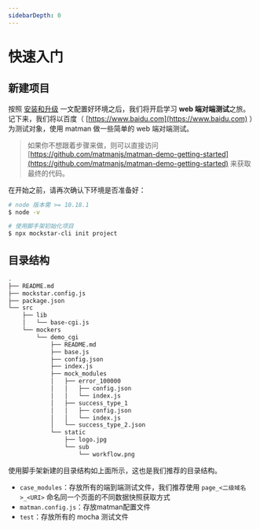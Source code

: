 ```yaml
---
sidebarDepth: 0
---
```


# 快速入门

## 新建项目

按照 [安装和升级](../install.md) 一文配置好环境之后，我们将开启学习 **web 端对端测试**之旅。记下来，我们将以百度（ [https://www.baidu.com](https://www.baidu.com) ）为测试对象，使用 matman 做一些简单的 web 端对端测试。

> 如果你不想跟着步骤来做，则可以直接访问 [https://github.com/matmanjs/matman-demo-getting-started](https://github.com/matmanjs/matman-demo-getting-started) 来获取最终的代码。

在开始之前，请再次确认下环境是否准备好：

```bash
# node 版本需 >= 10.18.1
$ node -v

# 使用脚手架初始化项目
$ npx mockstar-cli init project
```

## 目录结构

```bash
.
├── README.md
├── mockstar.config.js
├── package.json
└── src
    ├── lib
    │   └── base-cgi.js
    └── mockers
        └── demo_cgi
            ├── README.md
            ├── base.js
            ├── config.json
            ├── index.js
            ├── mock_modules
            │   ├── error_100000
            │   │   ├── config.json
            │   │   └── index.js
            │   ├── success_type_1
            │   │   ├── config.json
            │   │   └── index.js
            │   └── success_type_2.json
            └── static
                ├── logo.jpg
                └── sub
                    └── workflow.png
```

使用脚手架新建的目录结构如上面所示，这也是我们推荐的目录结构。

- `case_modules`：存放所有的端到端测试文件，我们推荐使用 `page_<二级域名>_<URI>` 命名同一个页面的不同数据快照获取方式
- `matman.config.js`：存放matman配置文件
- `test`：存放所有的 mocha 测试文件